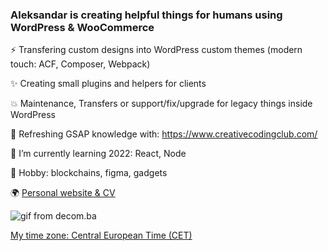 ### Aleksandar is creating helpful things for humans using WordPress & WooCommerce

⚡ Transfering custom designs into WordPress custom themes (modern touch: ACF, Composer, Webpack)

✨ Creating small plugins and helpers for clients 

💥 Maintenance, Transfers or support/fix/upgrade for legacy things inside WordPress

🤔 Refreshing GSAP knowledge with: https://www.creativecodingclub.com/

🌱 I’m currently learning 2022: React, Node  

🔭 Hobby: blockchains, figma, gadgets

🌍 [Personal website & CV](https://aleksandarperisic.com/)

![gif from decom.ba](https://github.com/apsolut/apsolut/blob/main/apsolut-space.gif?raw=true)

[My time zone: Central European Time (CET)](https://www.worldtimebuddy.com/?pl=1&lid=3191281,2825297,5419384,5128581&h=3191281&hf=1)


<!--
**apsolut/apsolut** is a ✨ _special_ ✨ repository because its `README.md` (this file) appears on your GitHub profile.

Here are some ideas to get you started:

- 🔭 I’m currently working on ...
- 🌱 I’m currently learning ...
- 👯 I’m looking to collaborate on ...
- 🤔 I’m looking for help with ...
- 💬 Ask me about ...
- 📫 How to reach me: ...
- 😄 Pronouns: ...
- ⚡ Fun fact: ...
-->
